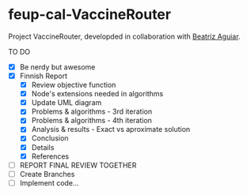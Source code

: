 # feup-cal-VaccineRouter


Project VaccineRouter, developded in collaboration with [Beatriz Aguiar](https://github.com/beatriz-ag).


TO DO
- [x] Be nerdy but awesome
- [x] Finnish Report
  - [x] Review objective function
  - [X] Node's extensions needed in algorithms
  - [x] Update UML diagram
  - [x] Problems & algorithms - 3rd iteration              
  - [x] Problems & algorithms - 4th iteration             
  - [x] Analysis & results - Exact vs aproximate solution 
  - [x] Conclusion   
  - [x] Details      
  - [x] References   
- [ ] REPORT FINAL REVIEW TOGETHER
- [ ] Create Branches
- [ ] Implement code...
